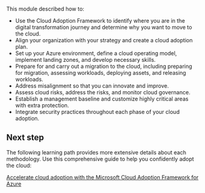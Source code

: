 This module described how to:

- Use the Cloud Adoption Framework to identify where you are in the digital transformation journey and determine why you want to move to the cloud.
- Align your organization with your strategy and create a cloud adoption plan.
- Set up your Azure environment, define a cloud operating model, implement landing zones, and develop necessary skills.
- Prepare for and carry out a migration to the cloud, including preparing for migration, assessing workloads, deploying assets, and releasing workloads.
- Address misalignment so that you can innovate and improve.
- Assess cloud risks, address the risks, and monitor cloud governance.
- Establish a management baseline and customize highly critical areas with extra protection.
- Integrate security practices throughout each phase of your cloud adoption.

## Next step

The following learning path provides more extensive details about each methodology. Use this comprehensive guide to help you confidently adopt the cloud:

[Accelerate cloud adoption with the Microsoft Cloud Adoption Framework for Azure](/training/paths/cloud-adoption-framework/)